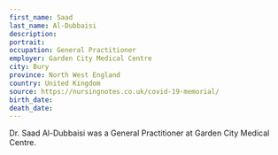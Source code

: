 ```yaml
---
first_name: Saad
last_name: Al-Dubbaisi
description: 
portrait: 
occupation: General Practitioner
employer: Garden City Medical Centre
city: Bury
province: North West England
country: United Kingdom
source: https://nursingnotes.co.uk/covid-19-memorial/
birth_date: 
death_date: 
---
```


Dr. Saad Al-Dubbaisi was a General Practitioner at Garden City Medical Centre.